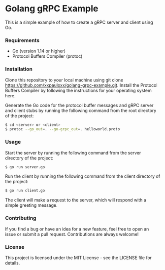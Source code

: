 # Golang gRPC Example

This is a simple example of how to create a gRPC server and client using Go.

### Requirements
- Go (version 1.14 or higher)
- Protocol Buffers Compiler (protoc)

### Installation

Clone this repository to your local machine using git clone https://github.com/xxpauloxx/golang-grpc-example.git.
Install the Protocol Buffers Compiler by following the instructions for your operating system here.  

Generate the Go code for the protocol buffer messages and gRPC server and client stubs by running the following command from the root directory of the project:

```sh
$ cd <server> or <client>
$ protoc --go_out=. --go-grpc_out=. helloworld.proto
```

### Usage
Start the server by running the following command from the server directory of the project:

```sh
$ go run server.go
```

Run the client by running the following command from the client directory of the project:

```sh
$ go run client.go
```

The client will make a request to the server, which will respond with a simple greeting message.

### Contributing
If you find a bug or have an idea for a new feature, feel free to open an issue or submit a pull request. Contributions are always welcome!

### License
This project is licensed under the MIT License - see the LICENSE file for details.
